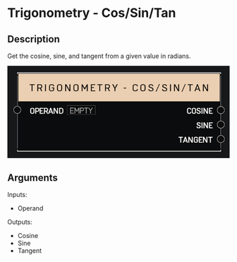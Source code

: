 # Trigonometry - Cos/Sin/Tan

## Description

Get the cosine, sine, and tangent from a given value in radians.

![Trigonometry - Cos/Sin/Tan](../../.gitbook/assets/images/scripting/math/trigonometry-cos-sin-tan.png)

## Arguments

Inputs:

* Operand

Outputs:

* Cosine
* Sine
* Tangent
